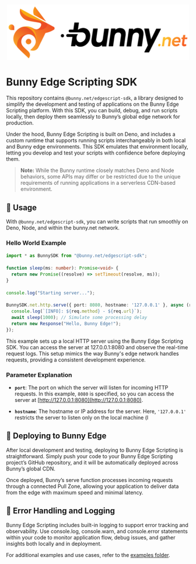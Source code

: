 <div align="center">
  <a href="https://bunny.net">
    <img src="https://github.com/BunnyWay/edge-script-sdk/blob/main/asset/bunny.png?raw=true" width="500" height="auto" alt="Bunny"/>
  </a>
</div>

# Bunny Edge Scripting SDK

This repository contains `@bunny.net/edgescript-sdk`, a library designed to simplify the development and testing of applications on the Bunny Edge Scripting platform. With this SDK, you can build, debug, and run scripts locally, then deploy them seamlessly to Bunny’s global edge network for production.

Under the hood, Bunny Edge Scripting is built on Deno, and includes a custom runtime that supports running scripts interchangeably in both local and Bunny edge environments. This SDK emulates that environment locally, letting you develop and test your scripts with confidence before deploying them.

> **Note:** While the Bunny runtime closely matches Deno and Node behaviors, some APIs may differ or be restricted due to the unique requirements of running applications in a serverless CDN-based environment.

## 🥕 Usage

With `@bunny.net/edgescript-sdk`, you can write scripts that run smoothly on Deno, Node, and within the bunny.net network.

### Hello World Example
```typescript
import * as BunnySDK from "@bunny.net/edgescript-sdk";

function sleep(ms: number): Promise<void> {
  return new Promise((resolve) => setTimeout(resolve, ms));
}

console.log("Starting server...");

BunnySDK.net.http.serve({ port: 8080, hostname: '127.0.0.1' }, async (req) => {
  console.log(`[INFO]: ${req.method} - ${req.url}`);
  await sleep(1000); // Simulate some processing delay
  return new Response("Hello, Bunny Edge!");
});
```

This example sets up a local HTTP server using the Bunny Edge Scripting SDK. You can access the server at 127.0.0.1:8080 and observe the real-time request logs. This setup mimics the way Bunny's edge network handles requests, providing a consistent development experience.

### Parameter Explanation

- **`port`**: The port on which the server will listen for incoming HTTP requests. In this example, `8080` is specified, so you can access the server at [http://127.0.0.1:8080](http://127.0.0.1:8080).
  
- **`hostname`**: The hostname or IP address for the server. Here, `'127.0.0.1'` restricts the server to listen only on the local machine (l

## 🚀 Deploying to Bunny Edge
After local development and testing, deploying to Bunny Edge Scripting is straightforward. Simply push your code to your Bunny Edge Scripting project’s GitHub repository, and it will be automatically deployed across Bunny’s global CDN.

Once deployed, Bunny’s serve function processes incoming requests through a connected Pull Zone, allowing your application to deliver data from the edge with maximum speed and minimal latency.

## 🚨 Error Handling and Logging
Bunny Edge Scripting includes built-in logging to support error tracking and observability. Use console.log, console.warn, and console.error statements within your code to monitor application flow, debug issues, and gather insights both locally and in deployment.

For additional examples and use cases, refer to the [examples folder](./example/).
